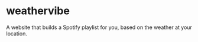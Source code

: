 # weathervibe
A website that builds a Spotify playlist for you, based on the weather at your location.
